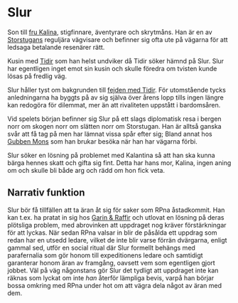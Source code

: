 # Slur

Son till [fru Kalina](fru_kalina.html), stigfinnare, äventyrare och skrytmåns. Han är en av [Storstugans](storstugan.html) reguljära vägvisare och befinner sig ofta ute på vägarna för att ledsaga betalande resenärer rätt.

Kusin med [Tidir](tidir.html) som han helst undviker då Tidir söker hämnd på Slur. Slur har egentligen inget emot sin kusin och skulle föredra om tvisten kunde lösas på fredlig väg.

Slur håller tyst om bakgrunden till [fejden med Tidir](tidir.html#fejden). För utomstående tycks anledningarna ha byggts på av sig själva över årens lopp tills ingen längre kan redogöra för dilemmat, mer än att rivaliteten uppstått i bardomsåren.

Vid spelets början befinner sig Slur på ett slags diplomatisk resa i bergen norr om skogen norr om slätten norr om Storstugan. Han är alltså ganska svår att få tag på men har lämnat vissa spår efter sig; Bland annat hos [Gubben Mons](gubben_mons.html) som han brukar besöka när han har vägarna förbi.

Slur söker en lösning på problemet med Kalantina så att han ska kunna bärga hennes skatt och gifta sig fint. Detta har hans mor, Kalina, ingen aning om och skulle bli både arg och rädd om hon fick veta.

## Narrativ funktion

Slur bör få tillfällen att ta äran åt sig för saker som RPna åstadkommit. Han kan t.ex. ha pratat in sig hos [Garin & Raffir](kung_göff.html#intranget-i-graven) och utlovat en lösning på deras plötsliga problem, med abrovinken att uppdraget nog kräver förstärkningar för att lyckas. När sedan RPna valsar in blir de påsålda ett uppdrag som redan har en utsedd ledare, vilket de inte blir varse förrän dvärgarna, enligt gammal sed, utför en social ritual där Slur formellt behängs med parafernalia som gör honom till expeditionens ledare och samtidigt garanterar honom äran av framgång, oavsett vem som egentligen gjort jobbet. Väl på väg någonstans gör Slur det tydligt att uppdraget inte kan räknas som lyckat om inte *han* återför lämpliga bevis, varpå han börjar bossa omkring med RPna under hot om att vägra dela något av äran med dem.
